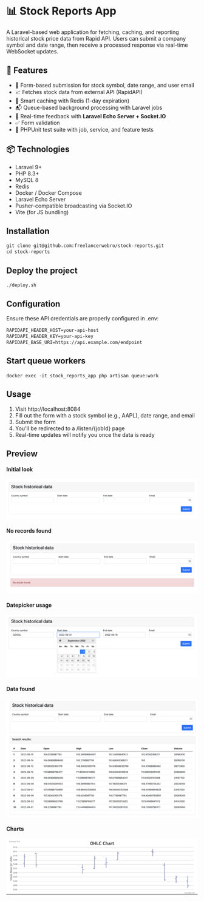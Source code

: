 # 📊 Stock Reports App

A Laravel-based web application for fetching, caching, and reporting historical stock price data from Rapid API. Users can submit a company symbol and date range, then receive a processed response via real-time WebSocket updates.

## 🚀 Features

- 📩 Form-based submission for stock symbol, date range, and user email
- 📈 Fetches stock data from external API (RapidAPI)
- 🧠 Smart caching with Redis (1-day expiration)
- 📬 Queue-based background processing with Laravel jobs
- 🔔 Real-time feedback with **Laravel Echo Server + Socket.IO**
- ✅ Form validation
- 🧪 PHPUnit test suite with job, service, and feature tests

## 📦 Technologies

- Laravel 9+
- PHP 8.3+
- MySQL 8
- Redis
- Docker / Docker Compose
- Laravel Echo Server
- Pusher-compatible broadcasting via Socket.IO
- Vite (for JS bundling)

## Installation
```
git clone git@github.com:freelancerwebro/stock-reports.git
cd stock-reports
```

## Deploy the project
```
./deploy.sh
```

## Configuration
Ensure these API credentials are properly configured in .env:
```
RAPIDAPI_HEADER_HOST=your-api-host
RAPIDAPI_HEADER_KEY=your-api-key
RAPIDAPI_BASE_URI=https://api.example.com/endpoint
```

## Start queue workers
```
docker exec -it stock_reports_app php artisan queue:work
```

## Usage
1. Visit http://localhost:8084
2. Fill out the form with a stock symbol (e.g., AAPL), date range, and email
3. Submit the form
4. You'll be redirected to a /listen/{jobId} page 
5. Real-time updates will notify you once the data is ready

## Preview

#### Initial look
![app preview](https://raw.githubusercontent.com/freelancerwebro/stock-reports/main/resources/images/1.png)

#### No records found
![app preview](https://raw.githubusercontent.com/freelancerwebro/stock-reports/main/resources/images/1.5.png)

#### Datepicker usage
![app preview](https://raw.githubusercontent.com/freelancerwebro/stock-reports/main/resources/images/2.png)

#### Data found
![app preview](https://raw.githubusercontent.com/freelancerwebro/stock-reports/main/resources/images/3.png)

#### Charts
![app preview](https://raw.githubusercontent.com/freelancerwebro/stock-reports/main/resources/images/4.png)
